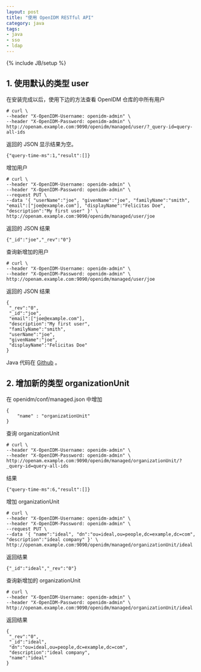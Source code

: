```yaml
---
layout: post
title: "使用 OpenIDM RESTful API"
category: java
tags: 
- java
- sso
- ldap
---
```

{% include JB/setup %}

## 1. 使用默认的类型 user

在安装完成以后，使用下边的方法查看 OpenIDM 仓库的中所有用户

	# curl \
	--header "X-OpenIDM-Username: openidm-admin" \
	--header "X-OpenIDM-Password: openidm-admin" \
	http://openam.example.com:9090/openidm/managed/user/?_query-id=query-all-ids
	
返回的 JSON 显示结果为空。

	{"query-time-ms":1,"result":[]}
	
增加用户

	# curl \
	--header "X-OpenIDM-Username: openidm-admin" \
	--header "X-OpenIDM-Password: openidm-admin" \
	--request PUT \
	--data '{ "userName":"joe", "givenName":"joe", "familyName":"smith", "email":["joe@example.com"], "displayName":"Felicitas Doe", "description":"My first user" }' \
	http://openam.example.com:9090/openidm/managed/user/joe
	
返回的 JSON 结果

	{"_id":"joe","_rev":"0"}
	
查询新增加的用户

	# curl \
	--header "X-OpenIDM-Username: openidm-admin" \
	--header "X-OpenIDM-Password: openidm-admin" \
	http://openam.example.com:9090/openidm/managed/user/joe
	
返回的 JSON 结果

	{
	 "_rev":"0",
	 "_id":"joe",
	 "email":["joe@example.com"],
	 "description":"My first user",
	 "familyName":"smith",
	 "userName":"joe",
	 "givenName":"joe",
	 "displayName":"Felicitas Doe"
	}

Java 代码在 [Github](https://github.com/batizhao/openam-java-sample/tree/master/idm-client) 。

## 2. 增加新的类型 organizationUnit

在 openidm/conf/managed.json 中增加

	{
        "name" : "organizationUnit"
    }

查询 organizationUnit
    
    # curl \
	--header "X-OpenIDM-Username: openidm-admin" \
	--header "X-OpenIDM-Password: openidm-admin" \
	http://openam.example.com:9090/openidm/managed/organizationUnit/?_query-id=query-all-ids
	
结果

	{"query-time-ms":6,"result":[]}
	
增加 organizationUnit

	# curl \
	--header "X-OpenIDM-Username: openidm-admin" \
	--header "X-OpenIDM-Password: openidm-admin" \
	--request PUT \
	--data '{ "name":"ideal", "dn":"ou=ideal,ou=people,dc=example,dc=com", "description":"ideal company" }' \
	http://openam.example.com:9090/openidm/managed/organizationUnit/ideal
	
返回结果

	{"_id":"ideal","_rev":"0"}
	
查询新增加的 organizationUnit

	# curl \
	--header "X-OpenIDM-Username: openidm-admin" \
	--header "X-OpenIDM-Password: openidm-admin" \
	http://openam.example.com:9090/openidm/managed/organizationUnit/ideal
	
返回结果

	{
	 "_rev":"0",
	 "_id":"ideal",
	 "dn":"ou=ideal,ou=people,dc=example,dc=com",
	 "description":"ideal company",
	 "name":"ideal"
	}					